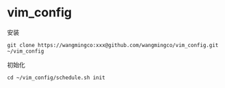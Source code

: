 # vim_config

安装
```
git clone https://wangmingco:xxx@github.com/wangmingco/vim_config.git ~/vim_config
```

初始化
```
cd ~/vim_config/schedule.sh init
```
